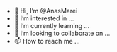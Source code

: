 - 👋 Hi, I’m @AnasMarei
- 👀 I’m interested in ...
- 🌱 I’m currently learning ...
- 💞️ I’m looking to collaborate on ...
- 📫 How to reach me ...

<!---
AnasMarei/AnasMarei is a ✨ special ✨ repository because its `README.md` (this file) appears on your GitHub profile.
You can click the Preview link to take a look at your changes.
--->
